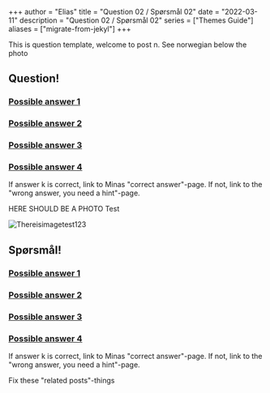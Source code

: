 +++
author = "Elias"
title = "Question 02 / Spørsmål 02"
date = "2022-03-11"
description = "Question 02 / Spørsmål 02"
series = ["Themes Guide"]
aliases = ["migrate-from-jekyl"]
+++

This is question template, welcome to post n. See norwegian below the photo



## Question!


### [Possible answer 1](alternative1)
### [Possible answer 2](alternative2)
### [Possible answer 3](alternative3)
### [Possible answer 4](alternative4)

If answer k is correct, link to Minas "correct answer"-page. If not, link to the "wrong answer, you need a hint"-page.

HERE SHOULD BE A PHOTO
Test

![Thereisimagetest123](/img/arboretum.jpg)


## Spørsmål!


### [Possible answer 1](alternative1)
### [Possible answer 2](alternative2)
### [Possible answer 3](alternative3)
### [Possible answer 4](alternative4)

If answer k is correct, link to Minas "correct answer"-page. If not, link to the "wrong answer, you need a hint"-page.

Fix these "related posts"-things